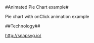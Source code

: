 #Animated Pie Chart example#

Pie chart with onClick animation example

##Technology##

http://snapsvg.io/
